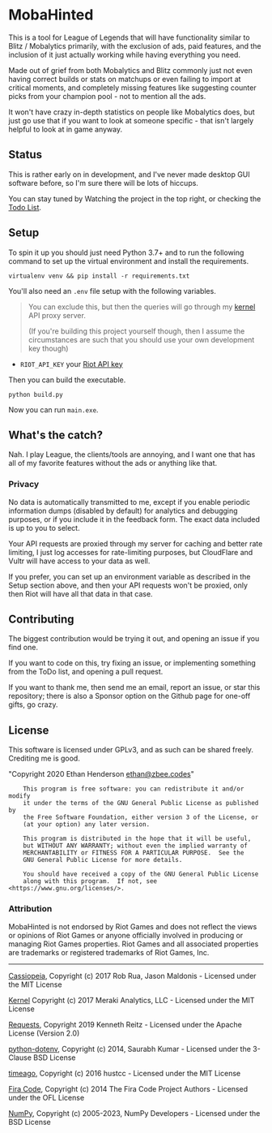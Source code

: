 # MobaHinted
This is a tool for League of Legends that will have functionality similar to
Blitz / Mobalytics primarily, with the exclusion of ads, paid features, and the
inclusion of it just actually working while having everything you need.

Made out of grief from both Mobalytics and Blitz commonly just not even having correct builds or
stats on matchups or even failing to import at critical moments, and completely
missing features like suggesting counter picks from your champion pool - not to mention all the ads.

It won't have crazy in-depth statistics on people like Mobalytics does,
but just go use that if you want to look at someone specific - that isn't largely
helpful to look at in game anyway.

## Status

This is rather early on in development, and I've never made desktop GUI software
before, so I'm sure there will be lots of hiccups.

You can stay tuned by Watching the project in the top right, or checking the
[Todo List](https://github.com/zbee/mobahinted/projects/1).

## Setup

To spin it up you should just need Python 3.7+ and to run the following command
to set up the virtual environment and install the requirements.

`virtualenv venv
    && pip install -r requirements.txt`
    
You'll also need an `.env` file setup with the following variables.

> You can exclude this, but then the queries will go through my
[kernel](https://github.com/meraki-analytics/kernel) API proxy server.
>
> (If you're building this project yourself though, then I assume the circumstances
are such that you should use your own development key though)
 
- `RIOT_API_KEY` your [Riot API key](https://developer.riotgames.com/)

Then you can build the executable.

```
python build.py
```

Now you can run `main.exe`.

## What's the catch?

Nah. I play League, the clients/tools are annoying, and I want one that has all
of my favorite features without the ads or anything like that.

### Privacy

No data is automatically transmitted to me, except if you enable periodic
information dumps (disabled by default) for analytics and debugging purposes,
or if you include it in the feedback form.
The exact data included is up to you to select.

Your API requests are proxied through my server for caching and better rate
limiting, I just log accesses for rate-limiting purposes, but CloudFlare and
Vultr will have access to your data as well.

If you prefer, you can set up an environment variable as described in the Setup
section above, and then your API requests won't be proxied, only then Riot will
have all that data in that case.

## Contributing

The biggest contribution would be trying it out, and opening an issue if you
find one.

If you want to code on this, try fixing an issue, or implementing something from
the ToDo list, and opening a pull request.

If you want to thank me, then send me an email, report an issue, or star this
repository; there is also a Sponsor option on the Github page for one-off gifts,
go crazy.

## License
This software is licensed under GPLv3, and as such can be shared freely.
Crediting me is good.

"Copyright 2020 Ethan Henderson <ethan@zbee.codes>"

```
    This program is free software: you can redistribute it and/or modify
    it under the terms of the GNU General Public License as published by
    the Free Software Foundation, either version 3 of the License, or
    (at your option) any later version.

    This program is distributed in the hope that it will be useful,
    but WITHOUT ANY WARRANTY; without even the implied warranty of
    MERCHANTABILITY or FITNESS FOR A PARTICULAR PURPOSE.  See the
    GNU General Public License for more details.

    You should have received a copy of the GNU General Public License
    along with this program.  If not, see <https://www.gnu.org/licenses/>.
```

### Attribution

MobaHinted  is not endorsed by Riot Games and does not reflect the views or opinions of Riot Games or anyone officially
involved in producing or managing Riot Games properties. Riot Games and all associated properties are trademarks or
registered trademarks of Riot Games, Inc.

---

[Cassiopeia](https://github.com/meraki-analytics/cassiopeia), 
Copyright (c) 2017 Rob Rua, Jason Maldonis - 
Licensed under the MIT License

[Kernel](https://github.com/meraki-analytics/kernel)
Copyright (c) 2017 Meraki Analytics, LLC - 
Licensed under the MIT License

[Requests](https://github.com/psf/requests), 
Copyright 2019 Kenneth Reitz - 
Licensed under the Apache License (Version 2.0)

[python-dotenv](https://github.com/theskumar/python-dotenv), 
Copyright (c) 2014, Saurabh Kumar - 
Licensed under the 3-Clause BSD License

[timeago](https://github.com/hustcc/timeago), 
Copyright (c) 2016 hustcc - 
Licensed under the MIT License

[Fira Code](https://github.com/tonsky/FiraCode), 
Copyright (c) 2014 The Fira Code Project Authors - 
Licensed under the OFL License

[NumPy](https://github.com/numpy/numpy), 
Copyright (c) 2005-2023, NumPy Developers - 
Licensed under the BSD License
